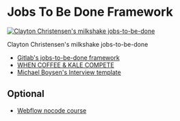 Jobs To Be Done Framework
==========================


[![Clayton Christensen's milkshake jobs-to-be-done](https://img.youtube.com/vi/s9nbTB33hbg/0.jpg)](https://www.youtube.com/watch?v=s9nbTB33hbg)

Clayton Christensen's milkshake jobs-to-be-done

- [Gitlab's jobs-to-be-done framework](https://about.gitlab.com/handbook/engineering/ux/jobs-to-be-done/)
- [WHEN COFFEE & KALE COMPETE](http://www.whencoffeeandkalecompete.com/)
- [Michael Boysen's Interview template](/design/boysen_jtbd_interview_5548.pdf)

Optional
--------
- [Webflow nocode course](https://university.webflow.com/courses/2021-portfolio-course)
